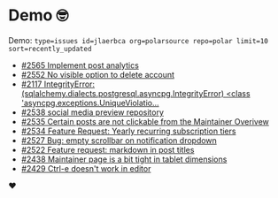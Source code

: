 # Demo 🤓

Demo: `type=issues id=jlaerbca org=polarsource repo=polar limit=10 sort=recently_updated`

<!-- POLAR type=issues id=jlaerbca org=polarsource repo=polar limit=10 sort=recently_updated -->

* [#2565 Implement post analytics](https://github.com/polarsource/polar/issues/2565)
* [#2552 No visible option to delete account](https://github.com/polarsource/polar/issues/2552)
* [#2117 IntegrityError: (sqlalchemy.dialects.postgresql.asyncpg.IntegrityError) <class 'asyncpg.exceptions.UniqueViolatio...](https://github.com/polarsource/polar/issues/2117)
* [#2538 social media preview repository](https://github.com/polarsource/polar/issues/2538)
* [#2535 Certain posts are not clickable from the Maintainer Overivew](https://github.com/polarsource/polar/issues/2535)
* [#2534 Feature Request: Yearly recurring subscription tiers](https://github.com/polarsource/polar/issues/2534)
* [#2527 Bug: empty scrollbar on notification dropdown](https://github.com/polarsource/polar/issues/2527)
* [#2522 Feature request: markdown in post titles](https://github.com/polarsource/polar/issues/2522)
* [#2438 Maintainer page is a bit tight in tablet dimensions](https://github.com/polarsource/polar/issues/2438)
* [#2429 Ctrl-e doesn't work in editor](https://github.com/polarsource/polar/issues/2429)

<!-- POLAR-END id=jlaerbca -->

❤️